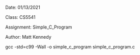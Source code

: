 Date: 01/13/2021

Class: CS5541

Assignment: Simple_C_Program

Author: Matt Kennedy


gcc -std=c99 -Wall -o simple_c_program simple_c_program.c
